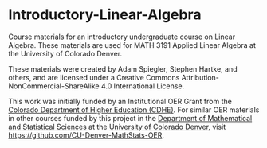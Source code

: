 # Introductory-Linear-Algebra
Course materials for an introductory undergraduate course on Linear Algebra.
These materials are used for MATH 3191 Applied Linear Algebra at the University of Colorado Denver.

These materials were created by Adam Spiegler, Stephen Hartke, and others,
and are licensed under a Creative Commons Attribution-NonCommercial-ShareAlike 4.0 International License.

This work was initially funded by an Institutional OER Grant from the [Colorado Department of Higher Education (CDHE)](https://cdhe.colorado.gov/).
For similar OER materials in other courses funded by this project in the [Department of Mathematical and Statistical Sciences](https://clas.ucdenver.edu/mathematical-and-statistical-sciences/) at the [University of Colorado Denver](https://ucdenver.edu/), visit
<https://github.com/CU-Denver-MathStats-OER>.
